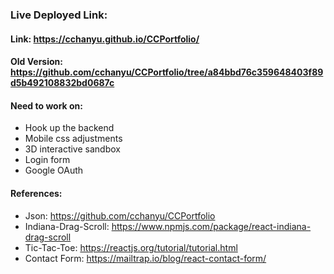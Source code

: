 ### Live Deployed Link:

#### Link: https://cchanyu.github.io/CCPortfolio/
#### Old Version: https://github.com/cchanyu/CCPortfolio/tree/a84bbd76c359648403f89d5b492108832bd0687c

#### Need to work on:

- Hook up the backend
- Mobile css adjustments
- 3D interactive sandbox
- Login form
- Google OAuth

#### References:

- Json: https://github.com/cchanyu/CCPortfolio
- Indiana-Drag-Scroll: https://www.npmjs.com/package/react-indiana-drag-scroll
- Tic-Tac-Toe: https://reactjs.org/tutorial/tutorial.html
- Contact Form: https://mailtrap.io/blog/react-contact-form/
